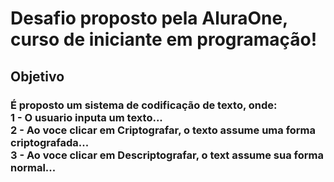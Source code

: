 <h1>Desafio proposto pela AluraOne, curso de iniciante em programação!</h1>

<h2>Objetivo</h2>
<h3>É proposto um sistema de codificação de texto, onde: <br>
1 - O usuario inputa um texto... <br>
2 - Ao voce clicar em Criptografar, o texto assume uma forma criptografada... <br>
3 - Ao voce clicar em Descriptografar, o text assume sua forma normal... </h3>
